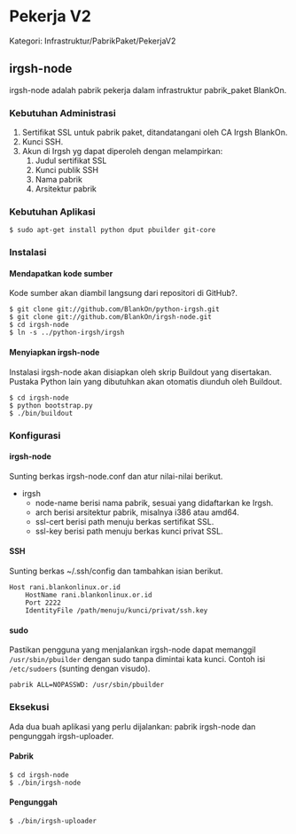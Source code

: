 # Pekerja V2
Kategori: Infrastruktur/PabrikPaket/PekerjaV2

## irgsh-node
irgsh-node adalah pabrik pekerja dalam infrastruktur ​pabrik_paket BlankOn.

### Kebutuhan Administrasi
 1. Sertifikat SSL untuk pabrik paket, ditandatangani oleh CA Irgsh BlankOn.
 2. Kunci SSH.
 3. Akun di ​Irgsh yg dapat diperoleh dengan melampirkan:
       1. Judul sertifikat SSL
       2. Kunci publik SSH
       3. Nama pabrik
       4. Arsitektur pabrik

### Kebutuhan Aplikasi
`$ sudo apt-get install python dput pbuilder git-core`

### Instalasi
#### Mendapatkan kode sumber
Kode sumber akan diambil langsung dari repositori di GitHub?.

```
$ git clone git://github.com/BlankOn/python-irgsh.git
$ git clone git://github.com/BlankOn/irgsh-node.git
$ cd irgsh-node
$ ln -s ../python-irgsh/irgsh
```

#### Menyiapkan irgsh-node
Instalasi irgsh-node akan disiapkan oleh skrip ​Buildout yang disertakan.
Pustaka Python lain yang dibutuhkan akan otomatis diunduh oleh Buildout.

```
$ cd irgsh-node
$ python bootstrap.py
$ ./bin/buildout
```

### Konfigurasi
#### irgsh-node
Sunting berkas irgsh-node.conf dan atur nilai-nilai berikut.
* irgsh
  + node-name berisi nama pabrik, sesuai yang didaftarkan ke ​Irgsh.
  + arch berisi arsitektur pabrik, misalnya i386 atau amd64.
  + ssl-cert berisi path menuju berkas sertifikat SSL.
  + ssl-key berisi path menuju berkas kunci privat SSL.

#### SSH
Sunting berkas ~/.ssh/config dan tambahkan isian berikut.

```
Host rani.blankonlinux.or.id
    HostName rani.blankonlinux.or.id
    Port 2222
    IdentityFile /path/menuju/kunci/privat/ssh.key
```

#### sudo
Pastikan pengguna yang menjalankan irgsh-node dapat memanggil `/usr/sbin/pbuilder` dengan sudo tanpa dimintai kata kunci. Contoh isi `/etc/sudoers` (sunting dengan visudo).

```
pabrik ALL=NOPASSWD: /usr/sbin/pbuilder
```

### Eksekusi
Ada dua buah aplikasi yang perlu dijalankan: pabrik irgsh-node dan pengunggah irgsh-uploader.

#### Pabrik

```
$ cd irgsh-node
$ ./bin/irgsh-node
```

#### Pengunggah

```$ cd irgsh-node
$ ./bin/irgsh-uploader
```
